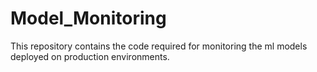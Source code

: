 # Model_Monitoring
This repository contains the code required for monitoring the ml models deployed on production environments.
